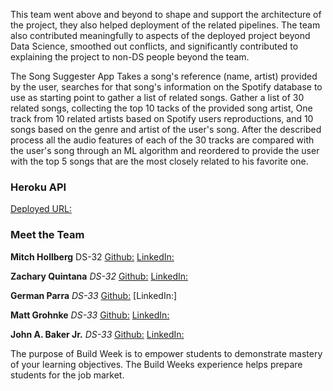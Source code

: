 This team went above and beyond to shape and support the architecture of the project, they also helped deployment of the related pipelines. The team also contributed meaningfully to aspects of the deployed project beyond Data Science, smoothed out conflicts, and significantly contributed to explaining the project to non-DS people beyond the team.

The Song Suggester App Takes a song's reference (name, artist) provided by the user, searches for that song's information on the Spotify database to use as starting point to gather a list of related songs. Gather a list of 30 related songs, collecting the top 10 tacks of the provided song artist, One track from 10 related artists based on Spotify users reproductions, and 10 songs based on the genre and artist of the user's song. After the described process all the audio features of each of the 30 tracks are compared with the user's song through an ML algorithm and reordered to provide the user with the top 5 songs that are the most closely related to his favorite one.


### Heroku API
[Deployed URL:](https://s-suggester.herokuapp.com)

### Meet the Team

**Mitch Hollberg**
DS-32
[Github:](https://github.com/hollberg)
[LinkedIn:](https://www.linkedin.com/in/mitchhollberg/)

**Zachary Quintana**
*DS-32*
[Github:](https://github.com/Zack-Quintana)
[LinkedIn:](https://www.linkedin.com/in/zachary-quintana-945604217/)

**German Parra**
*DS-33*
[Github:](https://github.com/GermanParra)
[LinkedIn:] 

**Matt Grohnke**
*DS-33*
[Github:](https://github.com/mgrohnke)
[LinkedIn:](https://www.linkedin.com/in/mattgrohnke/)

**John A. Baker Jr.**
*DS-33*
[Github:](https://github.com/BakerJr1904)
[LinkedIn:](https://www.linkedin.com/in/john-a-baker-jr/)


The purpose of Build Week is to empower students to demonstrate mastery of your learning objectives. The Build Weeks experience helps prepare students for the job market.
